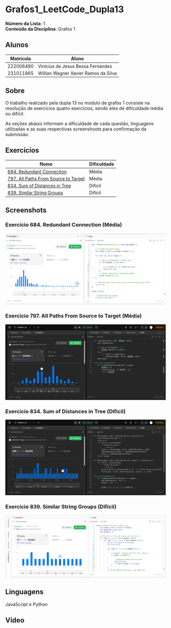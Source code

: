 # Grafos1_LeetCode_Dupla13

**Número da Lista**: 1<br>
**Conteúdo da Disciplina**: Grafos 1<br>

## Alunos
|Matrícula | Aluno |
| -- | -- |
| 222006490  |  Vinícius de Jesus Bessa Fernandes |
| 231011865  |  Willian Wagner Xavier Ramos da Silva |

## Sobre 
[Descreva os objetivos do seu projeto e como ele funciona. ]: #
O trabalho realizado pela dupla 13 no módulo de grafos 1 consiste na resolução de exercícios quatro exercícios, sendo eles de dificuldade média ou difícil.

As seções abaixo informam a dificuldade de cada questão, linguagens utilizadas e as suas respectivas screenshoots para confirmação da submissão.

## Exercícios
| Nome | Dificuldade |
| -- | -- |
| [684. Redundant Connection](https://leetcode.com/problems/redundant-connection/description/)  |  Média |
| [797. All Paths From Source to Target](https://leetcode.com/problems/all-paths-from-source-to-target/description/)  |  Média |
| [834. Sum of Distances in Tree](https://leetcode.com/problems/sum-of-distances-in-tree/description/)  |  Difícil |
| [839. Similar String Groups](https://leetcode.com/problems/similar-string-groups/description/)  |  Difícil |

## Screenshots
[Adicione 3 ou mais screenshots do projeto em funcionamento.]: #
### Exercício 684. Redundant Connection (Média)
![Print do exercício 684](screenshots/find-redundant-connection.png)
### Exercício 797. All Paths From Source to Target (Média) 
![Print do exercício 797](screenshots/all-paths-from-source-to-target.png)
### Exercício 834. Sum of Distances in Tree (Difícil) 
![Print do exercício 834](screenshots/sum-of-distances.png)
### Exercício 839. Similar String Groups (Difícil)
![Print do exercício 839](screenshots/similar-string-group.png)

## Linguagens 
[**Linguagem**: xxxxxx<br>]: #
[**Framework**: (caso exista)]: #<br>
[Descreva os pré-requisitos para rodar o seu projeto e os comandos necessários.]: #
JavaScript e Python

## Vídeo
[Explique como usar seu projeto caso haja algum passo a passo após o comando de execução.]: #
